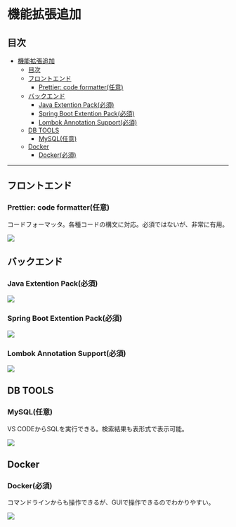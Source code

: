 # 機能拡張追加

## 目次
- [機能拡張追加](#機能拡張追加)
  - [目次](#目次)
  - [フロントエンド](#フロントエンド)
    - [Prettier: code formatter(任意)](#prettier-code-formatter任意)
  - [バックエンド](#バックエンド)
    - [Java Extention Pack(必須)](#java-extention-pack必須)
    - [Spring Boot Extention Pack(必須)](#spring-boot-extention-pack必須)
    - [Lombok Annotation Support(必須)](#lombok-annotation-support必須)
  - [DB TOOLS](#db-tools)
    - [MySQL(任意)](#mysql任意)
  - [Docker](#docker)
    - [Docker(必須)](#docker必須)

----
## フロントエンド
### Prettier: code formatter(任意)
コードフォーマッタ。各種コードの構文に対応。必須ではないが、非常に有用。

![](images/ext01.png)


## バックエンド
### Java Extention Pack(必須)
![](images/ext02.png)

### Spring Boot Extention Pack(必須)
![](images/ext03.png)

### Lombok Annotation Support(必須)
![](images/ext04.png)


## DB TOOLS
### MySQL(任意)
VS CODEからSQLを実行できる。検索結果も表形式で表示可能。

![](images/ext05.png)

## Docker
### Docker(必須)
コマンドラインからも操作できるが、GUIで操作できるのでわかりやすい。

![](images/ext06.png)

